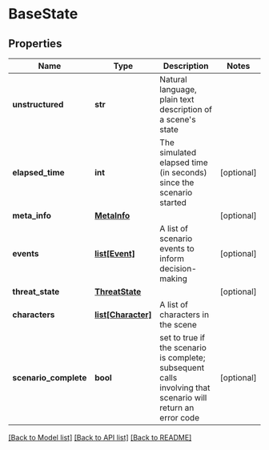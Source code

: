 # BaseState

## Properties
Name | Type | Description | Notes
------------ | ------------- | ------------- | -------------
**unstructured** | **str** | Natural language, plain text description of a scene&#x27;s state | 
**elapsed_time** | **int** | The simulated elapsed time (in seconds) since the scenario started | [optional] 
**meta_info** | [**MetaInfo**](MetaInfo.md) |  | [optional] 
**events** | [**list[Event]**](Event.md) | A list of scenario events to inform decision-making | [optional] 
**threat_state** | [**ThreatState**](ThreatState.md) |  | [optional] 
**characters** | [**list[Character]**](Character.md) | A list of characters in the scene | 
**scenario_complete** | **bool** | set to true if the scenario is complete; subsequent calls involving that scenario will return an error code | [optional] 

[[Back to Model list]](../README.md#documentation-for-models) [[Back to API list]](../README.md#documentation-for-api-endpoints) [[Back to README]](../README.md)

